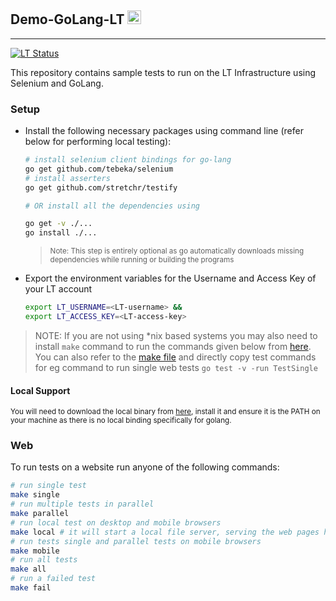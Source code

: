 ## Demo-GoLang-LT <img src="https://camo.githubusercontent.com/799a5c97a4d00394703cf20a5de308784c5454c05726b4c6ba559397644e58d2/68747470733a2f2f643938623874316e6e756c6b352e636c6f756466726f6e742e6e65742f70726f64756374696f6e2f696d616765732f6c61796f75742f6c6f676f2d6865616465722e706e673f31343639303034373830" height="22">

---

[![LT Status](https://automate.LT.com/badge.svg?badge_key=cTY2c2NMN2tPSzRJUUZNbFpXQ1doRGlhRVFrWG5KOXkzbmN1RTFMdjZNbz0tLUd6L1NDRkp4NHlhZ2UwYWphTytQWHc9PQ==--76e8689d99c05a6556cfaf5b48a2759865cfebd3)](https://automate.LT.com/public-build/cTY2c2NMN2tPSzRJUUZNbFpXQ1doRGlhRVFrWG5KOXkzbmN1RTFMdjZNbz0tLUd6L1NDRkp4NHlhZ2UwYWphTytQWHc9PQ==--76e8689d99c05a6556cfaf5b48a2759865cfebd3)

This repository contains sample tests to run on the LT Infrastructure using Selenium and GoLang.

### Setup

- Install the following necessary packages using command line (refer below for performing local testing):

  ```sh
  # install selenium client bindings for go-lang
  go get github.com/tebeka/selenium
  # install asserters
  go get github.com/stretchr/testify

  # OR install all the dependencies using

  go get -v ./...
  go install ./...
  ```

  > <small>Note: This step is entirely optional as go automatically downloads missing dependencies while running or building the programs</small>

- Export the environment variables for the Username and Access Key of your LT account

  ```sh
  export LT_USERNAME=<LT-username> &&
  export LT_ACCESS_KEY=<LT-access-key>
  ```

> NOTE: If you are not using \*nix based systems you may also need to install `make` command to run the commands given below from [here](https://stackoverflow.com/questions/32127524/how-to-install-and-use-make-in-windows). You can also refer to the [make file](Makefile) and directly copy test commands for eg command to run single web tests `go test -v -run TestSingle`

#### Local Support

<small> You will need to download the local binary from [here](https://www.LT.com/local-testing/releases), install it and ensure it is the PATH on your machine as there is no local binding specifically for golang. </small>

### Web

To run tests on a website run anyone of the following commands:

```sh
# run single test
make single
# run multiple tests in parallel
make parallel
# run local test on desktop and mobile browsers
make local # it will start a local file server, serving the web pages hosted in website folder
# run tests single and parallel tests on mobile browsers
make mobile
# run all tests
make all
# run a failed test
make fail
```
